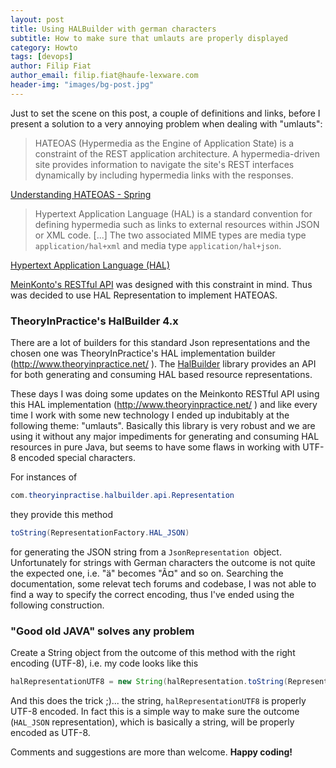 ```yaml
---
layout: post
title: Using HALBuilder with german characters
subtitle: How to make sure that umlauts are properly displayed
category: Howto
tags: [devops]
author: Filip Fiat
author_email: filip.fiat@haufe-lexware.com
header-img: "images/bg-post.jpg"
---
```


Just to set the scene on this post, a couple of definitions and links, before I present a solution to a very annoying problem when dealing with "umlauts":

>HATEOAS (Hypermedia as the Engine of Application State) is a constraint of the REST application architecture. A hypermedia-driven site provides information to navigate the site's REST interfaces dynamically by including hypermedia links with the responses.

[Understanding HATEOAS - Spring](https://spring.io/understanding/HATEOAS)

>Hypertext Application Language (HAL) is a standard convention for defining hypermedia such as links to external resources within JSON or XML code. [...] The two associated MIME types are media type `application/hal+xml` and media type `application/hal+json`.

[Hypertext Application Language (HAL)](https://en.wikipedia.org/wiki/Hypertext_Application_Language)

[MeinKonto's RESTful API](https://github.com/Haufe-Lexware/api-meinkonto-mylexware) was designed with this constraint in mind. Thus was decided to use HAL Representation to implement HATEOAS.

### TheoryInPractice's HalBuilder 4.x

There are a lot of builders for this standard Json representations and the chosen one was TheoryInPractice's HAL implementation builder (http://www.theoryinpractice.net/ ).
The [HalBuilder](https://github.com/HalBuilder) library provides an API for both generating and consuming HAL based resource representations.

These days I was doing some updates on the Meinkonto RESTful API using this HAL implementation (http://www.theoryinpractice.net/ ) and like every time I work with some new technology I ended up indubitably at the following theme: "umlauts". 
Basically this library is very robust and we are using it without any major impediments for generating and consuming HAL resources in pure Java, but seems to have some flaws in working with UTF-8 encoded special characters.

For instances of 

```java 
com.theoryinpractise.halbuilder.api.Representation
``` 

they provide this method 

```java 
toString(RepresentationFactory.HAL_JSON)
``` 

for generating the JSON string from a `JsonRepresentation `object.
Unfortunately for strings with German characters the outcome is not quite the expected one, i.e. "ä" becomes "Ã¤" and so on.
Searching the documentation, some relevat tech forums and codebase, I was not able to find a way to specify the correct encoding, thus I've ended using the following construction.

### "Good old JAVA" solves any problem

Create a String object from the outcome of this method with the right encoding (UTF-8), i.e. my code looks like this

```java 
halRepresentationUTF8 = new String(halRepresentation.toString(RepresentationFactory.HAL_JSON).getBytes(), "UTF-8")
```

And this does the trick ;)... the string, `halRepresentationUTF8` is properly UTF-8 encoded.
In fact this is a simple way to make sure the outcome (`HAL_JSON` representation), which is basically a string, will be properly encoded as UTF-8.

Comments and suggestions are more than welcome. **Happy coding!**
